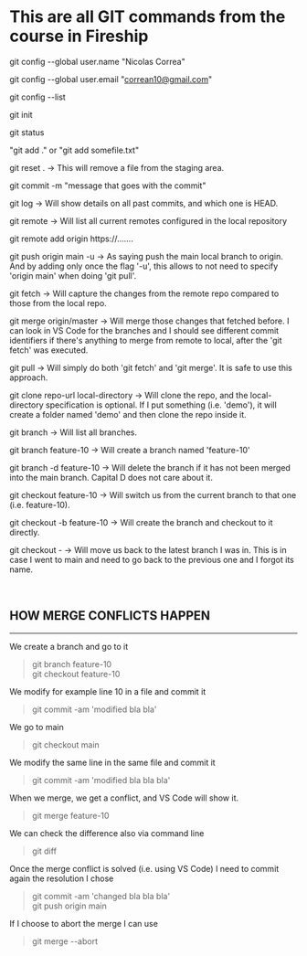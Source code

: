 # This are all GIT commands from the course in Fireship

git config --global user.name "Nicolas Correa"

git config --global user.email "correan10@gmail.com"

git config --list

git init

git status

"git add ." or "git add somefile.txt"

git reset . -> This will remove a file from the staging area.

git commit -m "message that goes with the commit"

git log -> Will show details on all past commits, and which one is HEAD.

git remote -> Will list all current remotes configured in the local repository

git remote add origin https://.......

git push origin main -u -> As saying push the main local branch to origin. And by adding only once the flag '-u', this allows to not need to specify 'origin main' when doing 'git pull'.

git fetch -> Will capture the changes from the remote repo compared to those from the local repo.

git merge origin/master -> Will merge those changes that fetched before. I can look in VS Code for the branches and I should see different commit identifiers if there's anything to merge from remote to local, after the 'git fetch' was executed.

git pull -> Will simply do both 'git fetch' and 'git merge'. It is safe to use this approach.

git clone repo-url local-directory -> Will clone the repo, and the local-directory specification is optional. If I put something (i.e. 'demo'), it will create a folder named 'demo' and then clone the repo inside it.

git branch -> Will list all branches.

git branch feature-10 -> Will create a branch named 'feature-10'

git branch -d feature-10 -> Will delete the branch if it has not been merged into the main branch. Capital D does not care about it.

git checkout feature-10 -> Will switch us from the current branch to that one (i.e. feature-10).

git checkout -b feature-10 -> Will create the branch and checkout to it directly.

git checkout - -> Will move us back to the latest branch I was in. This is in case I went to main and need to go back to the previous one and I forgot its name.

<br>

## HOW MERGE CONFLICTS HAPPEN

<hr>

We create a branch and go to it

> git branch feature-10 <br>
> git checkout feature-10

We modify for example line 10 in a file and commit it

> git commit -am 'modified bla bla'

We go to main

> git checkout main

We modify the same line in the same file and commit it

> git commit -am 'modified bla bla bla'

When we merge, we get a conflict, and VS Code will show it.

> git merge feature-10

We can check the difference also via command line

> git diff

Once the merge conflict is solved (i.e. using VS Code) I need to commit again the resolution I chose

> git commit -am 'changed bla bla bla' <br>
> git push origin main

If I choose to abort the merge I can use

> git merge --abort
